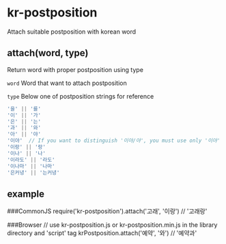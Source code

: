 # kr-postposition
Attach suitable postposition with korean word

## attach(word, type)
Return word with proper postposition using type

`word`
Word that want to attach postposition

`type`
Below one of postposition strings for reference

```javascript
'을' || '를'
'이' || '가'
'은' || '는'
'과' || '와'
'아' || '야'
'이야'  // If you want to distinguish '이야/야', you must use only '이야' because of duplication with '아/야'
'이랑' || '랑'
'이나' || '나'
'이라도' || '라도'
'이나마' || '나마'
'은커녕' || '는커녕'
```

## example
###CommonJS
require('kr-postposition').attach('고래', '이랑') // '고래랑'

###Browser
// use kr-postposition.js or kr-postposition.min.js in the library directory and 'script' tag
krPostposition.attach('예약', '와') // '예약과'
